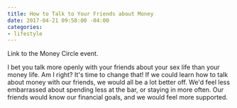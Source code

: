 ```yaml
---
title: How to Talk to Your Friends about Money
date: 2017-04-21 09:58:00 -04:00
categories:
- lifestyle
---
```



Link to the Money Circle event.

I bet you talk more openly with your friends about your sex life than your money life. Am I right? It's time to change that! If we could learn how to talk about money with our friends, we would all be a lot better off. We'd feel less embarrassed about spending less at the bar, or staying in more often.  Our friends would know our financial goals, and we would feel more supported.
